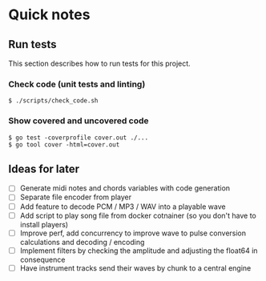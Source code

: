 # Quick notes

## Run tests

This section describes how to run tests for this project.

### Check code (unit tests and linting)
```
$ ./scripts/check_code.sh
```

### Show covered and uncovered code
```
$ go test -coverprofile cover.out ./...
$ go tool cover -html=cover.out
```

## Ideas for later

- [ ] Generate midi notes and chords variables with code generation
- [ ] Separate file encoder from player
- [ ] Add feature to decode PCM / MP3 / WAV into a playable wave
- [ ] Add script to play song file from docker cotnainer (so you don't have to install players)
- [ ] Improve perf, add concurrency to improve wave to pulse conversion calculations and decoding / encoding
- [ ] Implement filters by checking  the amplitude and adjusting the float64 in consequence
- [ ] Have instrument tracks send their waves by chunk to a central engine